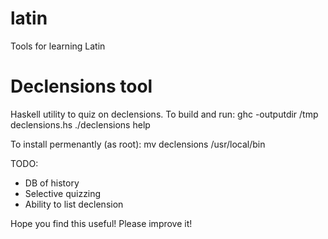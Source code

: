 latin
=====

Tools for learning Latin

Declensions tool
================

Haskell utility to quiz on declensions.  To build and run:
    ghc -outputdir /tmp declensions.hs
    ./declensions help

To install permenantly (as root):
   mv declensions /usr/local/bin

TODO:
* DB of history
* Selective quizzing
* Ability to list declension

Hope you find this useful!  Please improve it!
